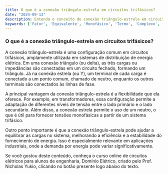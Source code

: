 ```yaml
---
title: O que é a conexão triângulo-estrela em circuitos trifásicos?
date: "2024-09-13"
description: Entenda o conceito de conexão triângulo-estrela em circuitos trifásicos e sua importância na engenharia elétrica.
keywords: ['Fator', 'Equivalente', 'Monofásico', 'Termo', 'Complexo', 'Circuito', 'Triângulo-Estrela']
---
```


### O que é a conexão triângulo-estrela em circuitos trifásicos?

A conexão triângulo-estrela é uma configuração comum em circuitos trifásicos, amplamente utilizada em sistemas de distribuição de energia elétrica. Em uma conexão triângulo (ou delta), as três cargas ou impedâncias são conectadas em um circuito fechado, formando um triângulo. Já na conexão estrela (ou Y), um terminal de cada carga é conectado a um ponto comum, chamado de neutro, enquanto os outros terminais são conectados às linhas de fase.

A principal vantagem da conexão triângulo-estrela é a flexibilidade que ela oferece. Por exemplo, em transformadores, essa configuração permite a adaptação de diferentes níveis de tensão entre o lado primário e o lado secundário. Além disso, a conexão estrela permite o uso de um neutro, o que é útil para fornecer tensões monofásicas a partir de um sistema trifásico.

Outro ponto importante é que a conexão triângulo-estrela pode ajudar a equilibrar as cargas no sistema, melhorando a eficiência e a estabilidade do fornecimento de energia. Isso é especialmente relevante em aplicações industriais, onde a demanda por energia pode variar significativamente.

Se você gostou deste conteúdo, conheça o curso online de circuitos elétricos para alunos de engenharia, Domínio Elétrico, criado pelo Prof. Nicholas Yukio, clicando no botão presente logo abaixo do texto.